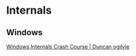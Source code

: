 # Internals

## Windows 

[Windows Internals Crash Course | Duncan ogilvie](https://www.youtube.com/watch?v=I_nJltUokE0)
